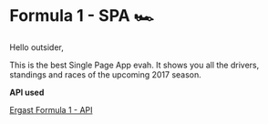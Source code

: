 # Formula 1 - SPA 🏎

Hello outsider,

This is the best Single Page App evah. It shows you all the drivers, standings and races of the upcoming 2017 season.

**API used**

[Ergast Formula 1 - API](http://ergast.com/mrd/)
